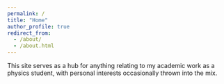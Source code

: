 ```yaml
---
permalink: /
title: "Home"
author_profile: true
redirect_from: 
  - /about/
  - /about.html
---
```

This site serves as a hub for anything relating to my academic work as a physics student, with personal interests occasionally thrown into the mix.
